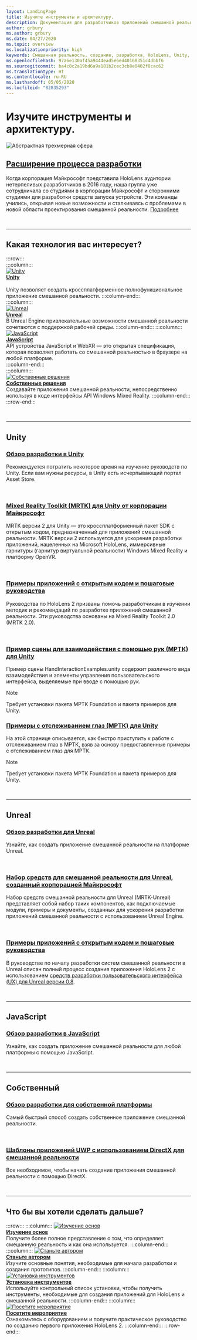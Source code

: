 ```yaml
---
layout: LandingPage
title: Изучите инструменты и архитектуру.
description: Документация для разработчиков приложений смешанной реальности для HoloLens и иммерсивных гарнитур.
author: grbury
ms.author: grbury
ms.date: 04/27/2020
ms.topic: overview
ms.localizationpriority: high
keywords: Смешанная реальность, создание, разработка, HoloLens, Unity, Unreal, DirectX
ms.openlocfilehash: 97a6e130af45a9444ead5e6ed40168351c4dbbf6
ms.sourcegitcommit: ba4c8c2a19bd6a9a181b2cec3cb8e0402f8cac62
ms.translationtype: HT
ms.contentlocale: ru-RU
ms.lasthandoff: 05/05/2020
ms.locfileid: "82835293"
---
```

# <a name="learn-the-tools-and-architecture"></a>Изучите инструменты и архитектуру.

![Абстрактная трехмерная сфера](images/07_Development.png)

## <a name="expand-your-design-process"></a>[Расширение процесса разработки](case-study-expanding-the-design-process-for-mixed-reality.md)

Когда корпорация Майкрософт представила HoloLens аудитории нетерпеливых разработчиков в 2016 году, наша группа уже сотрудничала со студиями в корпорации Майкрософт и сторонними студиями для разработки средств запуска устройств. Эти команды учились, открывая новые возможности и сталкиваясь с проблемами в новой области проектирования смешанной реальности. [Подробнее](case-study-expanding-the-design-process-for-mixed-reality.md)


<br>

---


## <a name="what-technology-path-are-you-interested-in"></a>Какая технология вас интересует? 


:::row:::   
    :::column:::    
       [![Unity](images/unity_logo.png)](development.md#unity)<br>
        **[Unity](development.md#unity)**<br>   
        Unity позволяет создать кроссплатформенное полнофункциональное приложение смешанной реальности.
    :::column-end:::    
    :::column:::    
        [![Unreal](images/Unreal_logo.png)](development.md#unreal)<br>
        **[Unreal](development.md#unreal)**<br> 
        В Unreal Engine привлекательные возможности смешанной реальности сочетаются с поддержкой рабочей среды. 
    :::column-end:::
    :::column:::    
        [![JavaScript](images/web-logo.png)](development.md#javascript)<br>
        **[JavaScript](development.md#javascript)**<br>
        API устройства JavaScript и WebXR — это открытая спецификация, которая позволяет работать со смешанной реальностью в браузере на любой платформе.    
    :::column-end:::        
    :::column:::    
        [![Собственные решения](images/VisualStudio-small_logo.png)](development.md#native)<br>
        **[Собственные решения](development.md#native)**<br> 
        Создавайте приложения смешанной реальности, непосредственно используя в коде интерфейсы API Windows Mixed Reality. 
    :::column-end:::    
:::row-end:::

<br>

---

## <a name="unity"></a>Unity


### <a name="unity-development-overview"></a>[Обзор разработки в Unity](unity-development-overview.md)
Рекомендуется потратить некоторое время на изучение руководств по Unity. Если вам нужны ресурсы, в Unity есть исчерпывающий портал Asset Store. 

<br>

### <a name="microsofts-mixed-reality-toolkit-mrtk-for-unity"></a>[Mixed Reality Toolkit (MRTK) для Unity от корпорации Майкрософт](mrtk-getting-started.md)
MRTK версии 2 для Unity — это кроссплатформенный пакет SDK с открытым кодом, предназначенный для приложений смешанной реальности. MRTK версии 2 используется для ускорения разработки приложений, нацеленных на Microsoft HoloLens, иммерсивные гарнитуры (гарнитур виртуальной реальности) Windows Mixed Reality и платформу OpenVR.

<br>

### <a name="open-source-sample-apps-and-step-by-step-tutorials"></a>[Примеры приложений с открытым кодом и пошаговые руководства](tutorials.md)
Руководства по HoloLens 2 призваны помочь разработчикам в изучении методик и рекомендаций по разработке приложений смешанной реальности. Эти руководства основаны на Mixed Reality Toolkit 2.0 (MRTK 2.0).

<br>

### <a name="hand-interaction-examples-scene-mrtk-for-unity"></a>[Пример сцены для взаимодействия с помощью рук (МРТК) для Unity](https://microsoft.github.io/MixedRealityToolkit-Unity/Documentation/GettingStartedWithTheMRTK.html#open-and-run-the-handinteractionexamples-scene-in-editor)
Пример сцены HandInteractionExamples.unity содержит различного вида взаимодействия и элементы управления пользовательского интерфейса, выделяемые при вводе с помощью рук.
>[!NOTE]
>Требует установки пакета МРТК Foundation и пакета примеров для Unity.

### <a name="eye-tracking-examples-mrtk-for-unity"></a>[Примеры с отслеживанием глаз (МРТК) для Unity](https://microsoft.github.io/MixedRealityToolkit-Unity/Documentation/EyeTracking/EyeTracking_ExamplesOverview.html)
На этой странице описывается, как быстро приступить к работе с отслеживанием глаз в МРТК, взяв за основу предоставленные примеры с отслеживанием глаз для МРТК.
>[!NOTE]
>Требует установки пакета МРТК Foundation и пакета примеров для Unity.

<br>

---

## <a name="unreal"></a>Unreal

### <a name="unreal-development-overview"></a>[Обзор разработки для Unreal](unreal-development-overview.md)
Узнайте, как создать приложение смешанной реальности на платформе Unreal.

<br>

### <a name="microsofts-mixed-reality-toolkit-mrtk-for-unreal"></a>[Набор средств для смешанной реальности для Unreal, созданный корпорацией Майкрософт](https://github.com/microsoft/MixedRealityToolkit-Unreal)
Набор средств смешанной реальности для Unreal (MRTK-Unreal) представляет собой набор таких компонентов, как подключаемые модули, примеры и документы, созданных для ускорения разработки приложений смешанной реальности с использованием Unreal Engine.

<br>

### <a name="open-source-sample-apps-and-a-step-by-step-tutorial"></a>[Примеры приложений с открытым кодом и пошаговые руководства](unreal-uxt-ch1.md)
В руководстве по началу разработки систем смешанной реальности в Unreal описан полный процесс создания приложения HoloLens 2 с использованием [средств разработки пользовательского интерфейса (UX) для Unreal версии 0.8](https://github.com/microsoft/MixedReality-UXTools-Unreal).

<br>

---

## <a name="javascript"></a>JavaScript   

### <a name="javascript-development-overview"></a>[Обзор разработки в JavaScript](javascript-development-overview.md)   
Узнайте, как создать приложение смешанной реальности для любой платформы с помощью JavaScript.

<br>

---

## <a name="native"></a>Собственный


### <a name="native-development-overview"></a>[Обзор разработки для собственной платформы](directx-development-overview.md)
Самый быстрый способ создать собственное приложение смешанной реальности.

<br>

### <a name="directx-uwp-app-templates-for-mixed-reality"></a>[Шаблоны приложений UWP с использованием DirectX для смешанной реальности](https://marketplace.visualstudio.com/items?itemName=WindowsMixedRealityteam.WindowsMixedRealityAppTemplatesVSIX)
Все необходимое, чтобы начать создание приложения смешанной реальности с помощью DirectX.

<br>

---


## <a name="what-would-you-like-to-do-next"></a>Что бы вы хотели сделать дальше?


:::row:::
    :::column:::
       [![Изучение основ](images/icon-lightbulb.png)](index.md#understand-the-basics)<br>
        **[Изучение основ](index.md#understand-the-basics)**<br>
        Получите более полное представление о том, что определяет смешанную реальность и как она используется.
    :::column-end:::
    :::column:::
        [![Станьте автором](images/icon-design.jpg)](design.md)<br>
         **[Станьте автором](design.md)**<br>
        Изучите основные понятия, необходимые для начала разработки и создания прототипов.
    :::column-end:::
    :::column:::
        [![Установка инструментов](images/icon-developer.jpg)](install-the-tools.md)<br>
         **[Установка инструментов](install-the-tools.md)**<br>
        Используйте контрольный список установки, чтобы получить инструменты, необходимые для создания приложений для HoloLens и смешанной реальности.
    :::column-end:::
    :::column:::
        [![Посетите мероприятие](images/icon-calendar.jpg)](sf-academy-events.md)<br>
         **[Посетите мероприятие](sf-academy-events.md)**<br>
        Ознакомьтесь с оборудованием и получите практическое руководство по созданию первого приложения HoloLens 2.
    :::column-end:::
:::row-end:::


<br>

<br>
